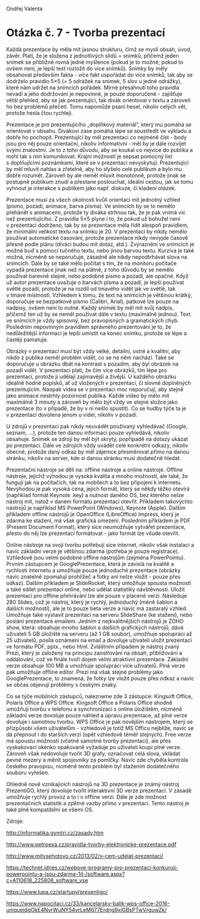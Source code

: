 Ondřej Valenta

# Otázka č. 7 - Tvorba prezentací

Každá prezentace by měla mít jasnou strukturu, čímž se myslí obsah,
úvod, závěr. Platí, že je složena z jednotlivých slidů = snímků, přičemž
jeden snímek se přibližně rovná jedné myšlence (pokud je to možné; pokud
to ovšem není, je lepší text rozložit do více snímků). Snímky by měly
obsahovat především fakta - více fakt uspořádat do více snímků, tak aby
se dodrželo pravidlo 5×5 (= 5 odrážek na snímek, 5 slov u jedné
odrážky), které nám udržet na snímcích pořádek. Mírné přesáhnutí toho
pravidla nevadí a jeho dodržování je nepovinné, je pouze doporučené -
zajišťuje větší přehled, aby se jak prezentující, tak divák orientoval
v textu a zároveň ho bez problémů přečetl. Tomu napomůže psaní hesel,
nikoliv celých vět, protože hesla čtou rychleji.

Prezentace je pro prezentujícího „doplňkový materiál", který mu pomáhá
se orientovat v obsahu. Divákovi zase pomáhá lépe se soustředit ve
výkladu a dobře ho pochopit. Prezentující by měl prezentaci co nejméně
číst - body jsou pro něj pouze orientační, nikoliv informativní - měl
by je dále rozvíjet svými znalostmi. Je to z toho důvodu, aby se koukal
co nejvíce do publika a mohl tak s ním komunikovat. Krajní možností je
sepsat pomocný list s doplňujícími poznámkami, které se v prezentaci
nevyskytují. Prezentující by měl mluvit nahlas a zřetelně, aby ho
slyšelo celé publikum a bylo mu dobře rozumět. Zároveň by ale neměl
mluvit monotónně, protože jinak se postupně publikum znudí a přestane
poslouchat, ideální cestou, jak se tomu vyhnout je interakce s publikem
jako např. diskuze, či kladení otázek.

Prezentace musí za všech okolností kvůli orientaci mít jednotný vzhled
(písmo, pozadí, animace, barva písma). Ve snímcích by se to nemělo
přehánět s animacemi, protože ty diváka strhnou tak, že je pak vnímá víc
než prezentujícího. Z pravidla 5×5 plyne i to, že pokud už bohužel není
v prezentaci dodrženo, tak by se prezentace měla řídit alespoň
pravidlem, že minimální velikost textu na snímku je 20. V prezentaci by
nikdy nemělo používat automatické časování, protože prezentace nikdy
nevyjde časově přesně podle plánu (diváci budou mít dotaz, atd.).
Zvýraznění ve snímcích je možné buď s pomocí tučného textu, nebo jinou
barvou textu. Kurzíva je také možná, nicméně se neporučuje, zásadně ale
nikdy nepodtrhávat slova na snímcích. Dále by se také mělo počítat
s tím, že na monitoru počítače vypadá prezentace jinak než na plátně,
z toho důvodu by se nemělo používat barevně stejné, nebo podobné písmo a
pozadí, ale opačné. Když už autor prezentace uvažuje o barvách písma a
pozadí, je lepší používat světlé pozadí, protože je na rozdíl od tmavého
vidět jak ve světlé, tak v tmavé místnosti. Vzhledem k tomu, že text na
snímcích je většinou krátký, doporučuje se bezpatkové písmo (Calibri,
Arial), patkové lze pouze na nadpisy, ovšem není to nutné. Každý snímek
by měl mít svůj nadpis, přičemž ten už by se neměl používat dále v textu
(maximálně jednou). Text ve snímcích je vždy spisovný, bez pravopisných
a gramatických chyb. Posledním nepovinným pravidlem správného
prezentování je to, že nedůležitější informaci je lepší umístit na konec
snímku, protože se lépe a častěji pamatuje.

Obrázky v prezentaci musí být vždy velké, detailní, ostré a kvalitní,
aby nikdo z publika neměl problém vidět, co se na něm nachází. Také se
doporučuje u obrázku dbát na kontrast s pozadím, aby byl obrázek na
pozadí vidět. V prezentaci platí, že čím více obrázků, tím lépe pro
prezentaci, protože ji udělají zajímavější a živější. U každého obrázku
ideálně hodně popisků, ať už vložených v prezentaci, či slovně
doplněných prezentujícím. Naopak videa se v prezentaci moc neporučují,
aby stejně jako animace nestrhly pozornost publika. Každé video by mělo
mít maximálně 3 minuty a zároveň by mělo být vždy ve stejné složce jako
prezentace (to v případě, že by v ní nešlo spustit). Co se hudby týče ta
je v prezentaci dovolena jenom u videí, nikoliv v pozadí.

U zdrojů v prezentaci pak nikdy neuvádět používaný vyhledávač (Google,
seznam, ...), protože ten danou informaci pouze vyhledává, nikoliv
obsahuje. Snímek se zdroji by měl být skrytý, popřípadě na dotazy ukázat
po prezentaci. Dále ve zdrojích vždy uvádět celé konkrétní odkazy,
nikoliv obecné, protože daný odkaz by měl zájemce přesměrovat přímo na
danou stránku, nikoliv na server, kde si danou stránku musí dodatečně
hledat.

Prezentační nástroje se dělí na: offline nástroje a online nástroje.
Offline nástroje, jejichž výhodou je vysoká kvalita a mnoho možností,
ale také, že fungují jak na počítačích, tak na mobilech a to bez
připojení k internetu. Nevýhodou je pak vysoká cena, jejich formát,
který se někdy těžko otevírá (například formát Keynote .key) a nutnost
daného OS, bez kterého nelze nástroj mít, natož v daném formátu
prezentaci otevřít. Příkladem takovýchto nástrojů je například MS
PowerPoint (Windows), Keynote (Apple). Dalším příkladem offline nástrojů
je OpenOffice (LibreOffice) Impress, který je zdarma ke stažení, má však
grafická omezení. Posledním příkladem je PDF (Present Document Format),
který sice neumožňuje vytvářet prezentace, přesto do něj lze prezentaci
formátovat - jako formát lze všude otevřít.

Online nástroje na svoji tvorbu potřebují sice internet, nikoliv však
instalaci a navíc základní verze je většinou zdarma (potřeba je pouze
registrace). Vzhledově jsou velmi podobné offline nástrojům (zejména
PowerPointu). Prvním zástupcem je GooglePrezentace, která je závislá na
kvalitě a rychlosti internetu a umožňuje pouze jednoduché prezentace
(obrázky navíc znatelně zpomalují prohlížeč a fotky ani nelze vložit -
pouze přes odkaz). Dalším příkladem je SlideRocket, který umožňuje
spousta možností a také sdílet prezentaci online, nebo udělat statistiky
návštěvnosti. Uložit prezentaci pro offline přehrávání lze ale pouze v
placené verzi. Následuje 280 Slides, což je nástroj, který je rychlý,
jednoduchý (méně šablon a dalších možností), ale je to pouze beta verze
a navíc má zastaralý vzhled. Umožňuje také vystavit prezentaci na
serveru SlideShare (ke stažení), nebo poslání prezentace emailem. Jedním
z nejkvalitnějších nástrojů je ZOHO show, která: obsahuje mnoho šablon a
dalších grafických nástrojů, dává uživateli 5 GB úložiště na serveru (až
1 GB soubor), umožňuje spolupráci až 25 uživatelů, posílá oznámení na
email a dovoluje uživateli uložit prezentaci ve formátu PDF, pptx., nebo
html. Zvláštním případem je nástroj zvaný Prezi, který je založený na
principu zaostřování na obsah, přibližování a oddalování, což ve finále
tvoří dojem velmi atraktivní prezentace. Základní verze obsahuje 100 MB
a umožňuje spolupráci více uživatelů. Plná verze pak umožňuje offline
editor. Prezi má však stejné problémy jako GooglePrezentace, to znamená,
že fotky lze vložit pouze přes odkaz a navíc se občas objevují problémy
s českými znaky.

Co se týče mobilních zástupců, nalezneme zde 3 zástupce: Kingsoft
Office, Polaris Office a WPS Office. Kingsoft Office a Polaris Office
shodně umožňují tvorbu v telefonu a synchronizaci s online úložištěm,
nicméně základní verze dovoluje pouze náhled a úpravu prezentace, až
plné verze dovoluje i samotnou tvorbu. WPS Office je pak novějším
nástrojem, který se přizpůsobí všem uživatelům - vzhledově je totiž MS
Officu nejblíže, navíc se dá přepnout i do starších verzí (opět
vzhledově téměř stejných). Free verze má spoustu možností (včetně
samotné tvorby prezentací), ale přes vyskakovací okénko opakovaně
vyžaduje po uživateli koupi plné verze. Zároveň však nedovoluje tvořit
3D grafy, označovat celá slova, vkládat pevné mezery a měnit spojovníky
za pomlčky. Navíc zde chyběla kontrola českého pravopisu, nicméně tento
problém byl stažením dodatečného souboru vyřešen.

Ohledně nově vznikajících nástrojů na 3D prezentace je známý nástroj
PrezentiGO, který dovoluje tvořit interaktivní 3D verze prezentací.
V zásadě umožňuje rychlý provoz a to i v offline verzi. Dále je zde
možnost prezentačních statistik a zpětné vazby přímo v prezentaci. Tento
nástroj je také plně kompatibilní se všemi OS.

Zdroje:

<http://informatika.gymtri.cz/zasady.htm>

<http://www.petrpexa.cz/pravidla-tvorby-elektronicke-prezentace.pdf>

<http://www.mitvsehotovo.cz/2013/02/v-cem-udelat-prezentaci/>

<https://technet.idnes.cz/webove-programy-pro-prezentaci-konkuruji-powerpointu-a-jsou-zdarma-1it-/software.aspx?c=A110618_225806_software_vse>

<https://www.lupa.cz/startupy/presentigo/>

<https://www.napocitaci.cz/33/kancelarsky-balik-wps-office-2016-uniqueidgOkE4NvrWuNY54vrLeM677Erdng9xiGBsPTwVrguwZk/>
